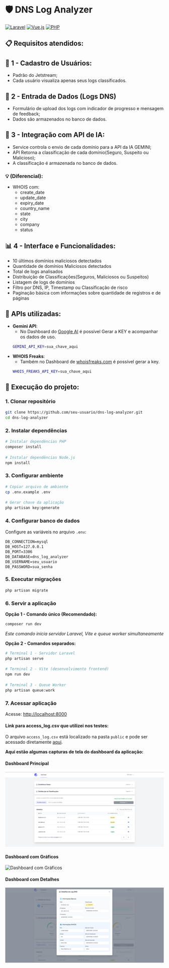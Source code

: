 # 🛡️ DNS Log Analyzer

[![Laravel](https://img.shields.io/badge/Laravel-12.x-red.svg)](https://laravel.com)
[![Vue.js](https://img.shields.io/badge/Vue.js-3.x-green.svg)](https://vuejs.org)
[![PHP](https://img.shields.io/badge/PHP-8.2+-blue.svg)](https://php.net)

## 📋 Requisitos atendidos:

## 🔑 1 - Cadastro de Usuários:
 - Padrão do Jetstream;
 - Cada usuário visualiza apenas seus logs classificados.

## 📁 2 - Entrada de Dados (Logs DNS)
 - Formulário de upload dos logs com indicador de progresso e mensagem de feedback;
 - Dados são armazenados no banco de dados.

## 🤖 3 - Integração com API de IA:
 - Service controla o envio de cada domínio para a API da IA GEMINI;
 - API Retorna a classificação de cada domínio(Seguro, Suspeito ou Malicioso);
 - A classificação é armazenada no banco de dados.

### 💡 (Diferencial):
 - WHOIS com:
    - create_date
    - update_date
    - expiry_date
    - country_name
    - state
    - city
    - company
    - status

## 📊 4 - Interface e Funcionalidades:
 - 10 últimos domínios maliciosos detectados
 - Quantidade de domínios Maliciosos detectados
 - Total de logs analisados
 - Distribuição de Classificações(Seguros, Maliciosos ou Suspeitos)
 - Listagem de logs de domínios
 - Filtro por DNS, IP, Timestamp ou Classificação de risco
 - Paginação básica com informações sobre quantidade de registros e de páginas
 
## 🔌 APIs utilizadas:
 - **Gemini API**: 
    - No Dashboard do [Google AI](https://aistudio.google.com/) é possível Gerar a KEY e acompanhar os dados de uso.
    ```bash
    GEMINI_API_KEY=sua_chave_aqui
    ```
 - **WHOIS Freaks**:
    - Também no Dashboard de [whoisfreaks.com](https://whoisfreaks.com/) é possível gerar a key. 
    ```bash
    WHOIS_FREAKS_API_KEY=sua_chave_aqui
    ```

## 🚀 Execução do projeto:

### 1. Clonar repositório
```bash
git clone https://github.com/seu-usuario/dns-log-analyzer.git
cd dns-log-analyzer
```

### 2. Instalar dependências
```bash
# Instalar dependências PHP
composer install

# Instalar dependências Node.js
npm install
```

### 3. Configurar ambiente
```bash
# Copiar arquivo de ambiente
cp .env.example .env

# Gerar chave da aplicação
php artisan key:generate
```

### 4. Configurar banco de dados
Configure as variáveis no arquivo `.env`:
```env
DB_CONNECTION=mysql
DB_HOST=127.0.0.1
DB_PORT=3306
DB_DATABASE=dns_log_analyzer
DB_USERNAME=seu_usuario
DB_PASSWORD=sua_senha
```

### 5. Executar migrações
```bash
php artisan migrate
```

### 6. Servir a aplicação

**Opção 1 - Comando único (Recomendado):**
```bash
composer run dev
```
*Este comando inicia servidor Laravel, Vite e queue worker simultaneamente*

**Opção 2 - Comandos separados:**
```bash
# Terminal 1 - Servidor Laravel
php artisan serve

# Terminal 2 - Vite (desenvolvimento frontend)
npm run dev

# Terminal 3 - Queue Worker
php artisan queue:work
```

### 7. Acessar aplicação
Acesse: [http://localhost:8000](http://localhost:8000)


#### Link para access_log.csv que utilizei nos testes:

O arquivo `access_log.csv` está localizado na pasta `public` e pode ser acessado diretamente [aqui](public/access_log.csv).


**Aqui estão algumas capturas de tela do dashboard da aplicação:**

#### Dashboard Principal
![Dashboard Principal](public/Dashboard.png)

#### Dashboard com Gráficos
![Dashboard com Gráficos](public/DashboardComGráficos.png)

#### Dashboard com Detalhes
![Dashboard com Detalhes](public/DashboardComDetalhes.png)

